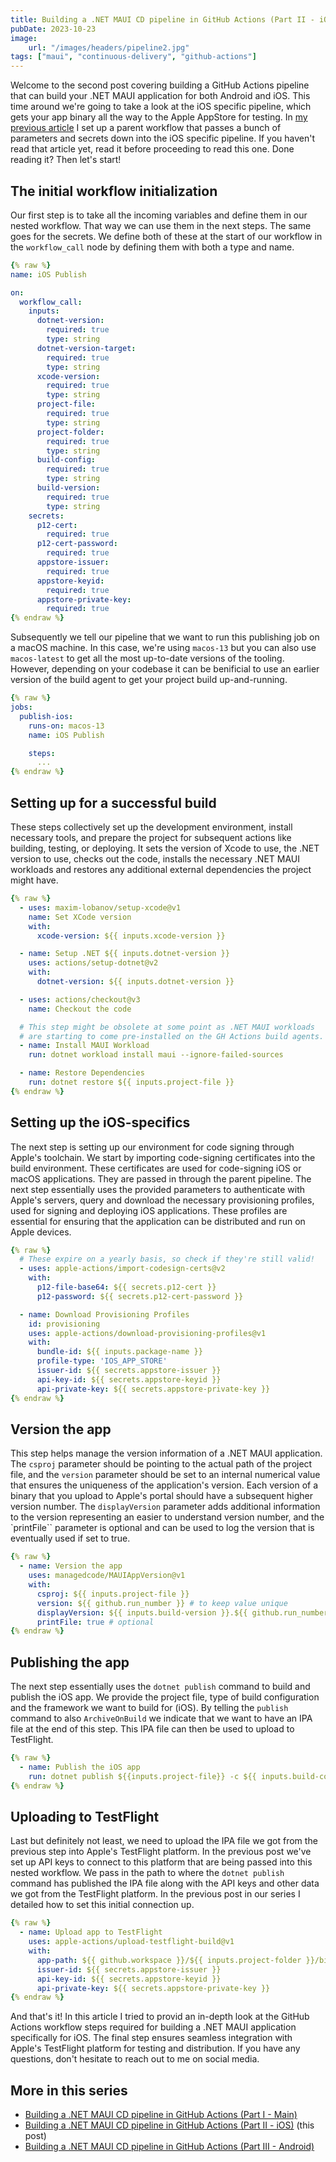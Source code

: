 ```yaml
---
title: Building a .NET MAUI CD pipeline in GitHub Actions (Part II - iOS)
pubDate: 2023-10-23
image:
    url: "/images/headers/pipeline2.jpg"
tags: ["maui", "continuous-delivery", "github-actions"]
---
```


Welcome to the second post covering building a GitHub Actions pipeline that can build your .NET MAUI application for both Android and iOS. This time around we're going to take a look at the iOS specific pipeline, which gets your app binary all the way to the Apple AppStore for testing. In [my previous article](https://www.thewissen.io/making-maui-cd-pipeline/) I set up a parent workflow that passes a bunch of parameters and secrets down into the iOS specific pipeline. If you haven't read that article yet, read it before proceeding to read this one. Done reading it? Then let's start!

## The initial workflow initialization
Our first step is to take all the incoming variables and define them in our nested workflow. That way we can use them in the next steps. The same goes for the secrets. We define both of these at the start of our workflow in the `workflow_call` node by defining them with both a type and name.

```yaml
{% raw %}
name: iOS Publish

on:
  workflow_call:
    inputs:
      dotnet-version:
        required: true
        type: string
      dotnet-version-target:
        required: true
        type: string
      xcode-version:
        required: true
        type: string
      project-file:
        required: true
        type: string
      project-folder:
        required: true
        type: string
      build-config:
        required: true
        type: string
      build-version:
        required: true
        type: string
    secrets:      
      p12-cert:
        required: true
      p12-cert-password:
        required: true
      appstore-issuer:
        required: true
      appstore-keyid:
        required: true
      appstore-private-key:
        required: true
{% endraw %}
```

Subsequently we tell our pipeline that we want to run this publishing job on a macOS machine. In this case, we're using `macos-13` but you can also use `macos-latest` to get all the most up-to-date versions of the tooling. However, depending on your codebase it can be benificial to use an earlier version of the build agent to get your project build up-and-running. 

```yaml
{% raw %}
jobs:
  publish-ios:
    runs-on: macos-13
    name: iOS Publish

    steps:
      ...
{% endraw %}
```

## Setting up for a successful build

These steps collectively set up the development environment, install necessary tools, and prepare the project for subsequent actions like building, testing, or deploying. It sets the version of Xcode to use, the .NET version to use, checks out the code, installs the necessary .NET MAUI workloads and restores any additional external dependencies the project might have.

```yaml
{% raw %}
  - uses: maxim-lobanov/setup-xcode@v1
    name: Set XCode version
    with:
      xcode-version: ${{ inputs.xcode-version }}

  - name: Setup .NET ${{ inputs.dotnet-version }}
    uses: actions/setup-dotnet@v2
    with:
      dotnet-version: ${{ inputs.dotnet-version }}

  - uses: actions/checkout@v3
    name: Checkout the code

  # This step might be obsolete at some point as .NET MAUI workloads 
  # are starting to come pre-installed on the GH Actions build agents.
  - name: Install MAUI Workload
    run: dotnet workload install maui --ignore-failed-sources

  - name: Restore Dependencies
    run: dotnet restore ${{ inputs.project-file }}
{% endraw %}
```

## Setting up the iOS-specifics

The next step is setting up our environment for code signing through Apple's toolchain. We start by importing code-signing certificates into the build environment. These certificates are used for code-signing iOS or macOS applications. They are passed in through the parent pipeline. The next step essentially uses the provided parameters to authenticate with Apple's servers, query and download the necessary provisioning profiles, used for signing and deploying iOS applications. These profiles are essential for ensuring that the application can be distributed and run on Apple devices.

```yaml
{% raw %}
  # These expire on a yearly basis, so check if they're still valid!
  - uses: apple-actions/import-codesign-certs@v2
    with: 
      p12-file-base64: ${{ secrets.p12-cert }}
      p12-password: ${{ secrets.p12-cert-password }} 

  - name: Download Provisioning Profiles
    id: provisioning
    uses: apple-actions/download-provisioning-profiles@v1
    with: 
      bundle-id: ${{ inputs.package-name }}
      profile-type: 'IOS_APP_STORE'
      issuer-id: ${{ secrets.appstore-issuer }}
      api-key-id: ${{ secrets.appstore-keyid }}
      api-private-key: ${{ secrets.appstore-private-key }}
{% endraw %}
```

## Version the app

This step helps manage the version information of a .NET MAUI application. The `csproj` parameter should be pointing to the actual path of the project file, and the `version` parameter should be set to an internal numerical value that ensures the uniqueness of the application's version. Each version of a binary that you upload to Apple's portal should have a subsequent higher version number. The `displayVersion` parameter adds additional information to the version representing an easier to understand version number, and the `printFile`` parameter is optional and can be used to log the version that is eventually used if set to true.

```yaml
{% raw %}
  - name: Version the app
    uses: managedcode/MAUIAppVersion@v1
    with: 
      csproj: ${{ inputs.project-file }}
      version: ${{ github.run_number }} # to keep value unique
      displayVersion: ${{ inputs.build-version }}.${{ github.run_number }}
      printFile: true # optional 
{% endraw %}
```

## Publishing the app

The next step essentially uses the `dotnet publish` command to build and publish the iOS app. We provide the project file, type of build configuration and the framework we want to build for (iOS). By telling the `publish` command to also `ArchiveOnBuild` we indicate that we want to have an IPA file at the end of this step. This IPA file can then be used to upload to TestFlight.

```yaml
{% raw %}
  - name: Publish the iOS app
    run: dotnet publish ${{inputs.project-file}} -c ${{ inputs.build-config }} -f:${{ inputs.dotnet-version-target }}-ios /p:ArchiveOnBuild=true /p:EnableAssemblyILStripping=false
{% endraw %}
```               

## Uploading to TestFlight
Last but definitely not least, we need to upload the IPA file we got from the previous step into Apple's TestFlight platform. In the previous post we've set up API keys to connect to this platform that are being passed into this nested workflow. We pass in the path to where the `dotnet publish` command has published the IPA file along with the API keys and other data we got from the TestFlight platform. In the previous post in our series I detailed how to set this initial connection up.

```yaml
{% raw %}
  - name: Upload app to TestFlight
    uses: apple-actions/upload-testflight-build@v1
    with:
      app-path: ${{ github.workspace }}/${{ inputs.project-folder }}/bin/${{ inputs.build-config }}/${{ inputs.dotnet-version-target }}-ios/ios-arm64/publish/${{ inputs.project-folder }}.ipa
      issuer-id: ${{ secrets.appstore-issuer }}
      api-key-id: ${{ secrets.appstore-keyid }}
      api-private-key: ${{ secrets.appstore-private-key }}
{% endraw %}
```

And that's it! In this article I tried to provid an in-depth look at the GitHub Actions workflow steps required for building a .NET MAUI application specifically for iOS. The final step ensures seamless integration with Apple's TestFlight platform for testing and distribution. If you have any questions, don't hesitate to reach out to me on social media.

## More in this series

- [Building a .NET MAUI CD pipeline in GitHub Actions (Part I - Main)](https://thewissen.io/making-maui-cd-pipeline/)
- [Building a .NET MAUI CD pipeline in GitHub Actions (Part II - iOS)](https://thewissen.io/making-maui-cd-pipeline-part2/) (this post)
- [Building a .NET MAUI CD pipeline in GitHub Actions (Part III - Android)](https://thewissen.io/making-maui-cd-pipeline-part3/)
